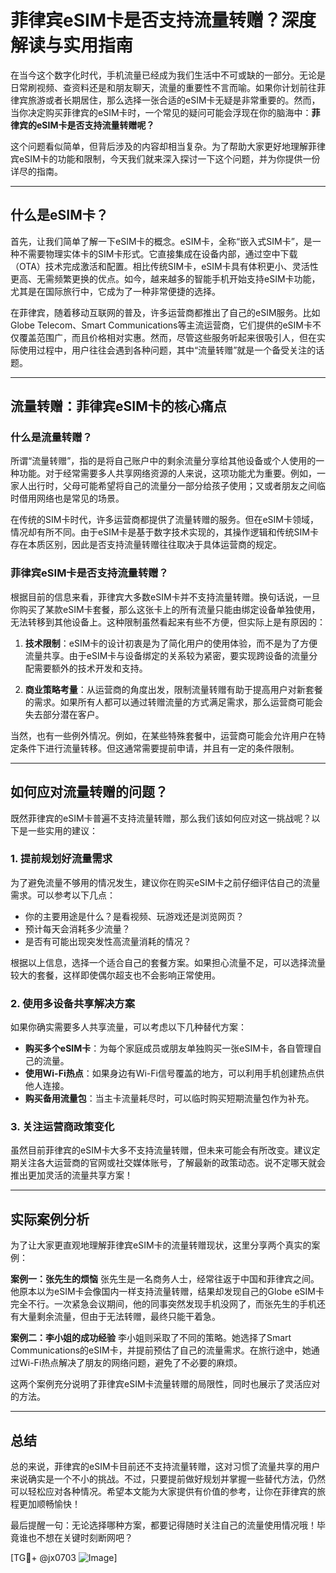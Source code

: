 # 菲律宾eSIM卡是否支持流量转赠？深度解读与实用指南

在当今这个数字化时代，手机流量已经成为我们生活中不可或缺的一部分。无论是日常刷视频、查资料还是和朋友聊天，流量的重要性不言而喻。如果你计划前往菲律宾旅游或者长期居住，那么选择一张合适的eSIM卡无疑是非常重要的。然而，当你决定购买菲律宾的eSIM卡时，一个常见的疑问可能会浮现在你的脑海中：**菲律宾的eSIM卡是否支持流量转赠呢？**

这个问题看似简单，但背后涉及的内容却相当复杂。为了帮助大家更好地理解菲律宾eSIM卡的功能和限制，今天我们就来深入探讨一下这个问题，并为你提供一份详尽的指南。

---

## 什么是eSIM卡？

首先，让我们简单了解一下eSIM卡的概念。eSIM卡，全称“嵌入式SIM卡”，是一种不需要物理实体卡的SIM卡形式。它直接集成在设备内部，通过空中下载（OTA）技术完成激活和配置。相比传统SIM卡，eSIM卡具有体积更小、灵活性更高、无需频繁更换的优点。如今，越来越多的智能手机开始支持eSIM卡功能，尤其是在国际旅行中，它成为了一种非常便捷的选择。

在菲律宾，随着移动互联网的普及，许多运营商都推出了自己的eSIM服务。比如Globe Telecom、Smart Communications等主流运营商，它们提供的eSIM卡不仅覆盖范围广，而且价格相对实惠。然而，尽管这些服务听起来很吸引人，但在实际使用过程中，用户往往会遇到各种问题，其中“流量转赠”就是一个备受关注的话题。

---

## 流量转赠：菲律宾eSIM卡的核心痛点

### 什么是流量转赠？

所谓“流量转赠”，指的是将自己账户中的剩余流量分享给其他设备或个人使用的一种功能。对于经常需要多人共享网络资源的人来说，这项功能尤为重要。例如，一家人出行时，父母可能希望将自己的流量分一部分给孩子使用；又或者朋友之间临时借用网络也是常见的场景。

在传统的SIM卡时代，许多运营商都提供了流量转赠的服务。但在eSIM卡领域，情况却有所不同。由于eSIM卡是基于数字技术实现的，其操作逻辑和传统SIM卡存在本质区别，因此是否支持流量转赠往往取决于具体运营商的规定。

### 菲律宾eSIM卡是否支持流量转赠？

根据目前的信息来看，菲律宾大多数eSIM卡并不支持流量转赠。换句话说，一旦你购买了某款eSIM卡套餐，那么这张卡上的所有流量只能由绑定设备单独使用，无法转移到其他设备上。这种限制虽然看起来有些不方便，但实际上是有原因的：

1. **技术限制**：eSIM卡的设计初衷是为了简化用户的使用体验，而不是为了方便流量共享。由于eSIM卡与设备绑定的关系较为紧密，要实现跨设备的流量分配需要额外的技术开发和支持。
   
2. **商业策略考量**：从运营商的角度出发，限制流量转赠有助于提高用户对新套餐的需求。如果所有人都可以通过转赠流量的方式满足需求，那么运营商可能会失去部分潜在客户。

当然，也有一些例外情况。例如，在某些特殊套餐中，运营商可能会允许用户在特定条件下进行流量转移。但这通常需要提前申请，并且有一定的条件限制。

---

## 如何应对流量转赠的问题？

既然菲律宾的eSIM卡普遍不支持流量转赠，那么我们该如何应对这一挑战呢？以下是一些实用的建议：

### 1. 提前规划好流量需求

为了避免流量不够用的情况发生，建议你在购买eSIM卡之前仔细评估自己的流量需求。可以参考以下几点：
- 你的主要用途是什么？是看视频、玩游戏还是浏览网页？
- 预计每天会消耗多少流量？
- 是否有可能出现突发性高流量消耗的情况？

根据以上信息，选择一个适合自己的套餐方案。如果担心流量不足，可以选择流量较大的套餐，这样即使偶尔超支也不会影响正常使用。

### 2. 使用多设备共享解决方案

如果你确实需要多人共享流量，可以考虑以下几种替代方案：
- **购买多个eSIM卡**：为每个家庭成员或朋友单独购买一张eSIM卡，各自管理自己的流量。
- **使用Wi-Fi热点**：如果身边有Wi-Fi信号覆盖的地方，可以利用手机创建热点供他人连接。
- **购买备用流量包**：当主卡流量耗尽时，可以临时购买短期流量包作为补充。

### 3. 关注运营商政策变化

虽然目前菲律宾的eSIM卡大多不支持流量转赠，但未来可能会有所改变。建议定期关注各大运营商的官网或社交媒体账号，了解最新的政策动态。说不定哪天就会推出更加灵活的流量共享方案！

---

## 实际案例分析

为了让大家更直观地理解菲律宾eSIM卡的流量转赠现状，这里分享两个真实的案例：

**案例一：张先生的烦恼**
张先生是一名商务人士，经常往返于中国和菲律宾之间。他原本以为eSIM卡会像国内一样支持流量转赠，结果却发现自己的Globe eSIM卡完全不行。一次紧急会议期间，他的同事突然发现手机没网了，而张先生的手机还有大量剩余流量，但由于无法转赠，最终只能干着急。

**案例二：李小姐的成功经验**
李小姐则采取了不同的策略。她选择了Smart Communications的eSIM卡，并提前预估了自己的流量需求。在旅行途中，她通过Wi-Fi热点解决了朋友的网络问题，避免了不必要的麻烦。

这两个案例充分说明了菲律宾eSIM卡流量转赠的局限性，同时也展示了灵活应对的方法。

---

## 总结

总的来说，菲律宾的eSIM卡目前还不支持流量转赠，这对习惯了流量共享的用户来说确实是一个不小的挑战。不过，只要提前做好规划并掌握一些替代方法，仍然可以轻松应对各种情况。希望本文能为大家提供有价值的参考，让你在菲律宾的旅程更加顺畅愉快！

最后提醒一句：无论选择哪种方案，都要记得随时关注自己的流量使用情况哦！毕竟谁也不想在关键时刻断网吧？

[TG💪+ @jx0703 ![Image](https://github.com/user-attachments/assets/dbca1d08-cadb-493c-b0ec-ad6f7a83f270)]
